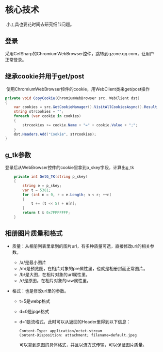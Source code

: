 # 核心技术

​	小工具也要花时间去研究细节问题。

## 登录

​	采用CefSharp的ChromiumWebBrowser控件，跳转到qzone.qq.com，让用户正常登录。

## 继承cookie并用于get/post
​	使用ChromiumWebBrowser控件的cookie，用WebClient类来get/post操作

```c#
private void CopyCookie(ChromiumWebBrowser src, WebClient dst)
{
	var cookies = src.GetCookieManager().VisitAllCookiesAsync().Result;
	string strcookies = "";
	foreach (var cookie in cookies)
	{
		strcookies += cookie.Name + "=" + cookie.Value + ";";
	}
	dst.Headers.Add("Cookie", strcookies);
}
```

## g_tk参数

登录后从WebBrowser控件的cookie里拿到p_skey字段，计算出g_tk

```c#
  	private int GetG_TK(string p_skey)
  	{
  		string e = p_skey;
  		var t = 5381;
  		for (int n = 0, r = e.Length; n < r; ++n)
  		{
  			t += (t << 5) + e[n];
  		}
  		return t & 0x7FFFFFFF;
  	}  
```
## 相册图片质量和格式

- 质量：从相册列表里拿到的图片url，有多种质量可选，直接修改url的相关参数。

  - /a/是最小图片
  - /m/是预览图，在相片对象的pre属性里，也就是相册封面正常图片。
  - /b/是大图，在相片对象的url属性里。
  - /r/是原图，在相片对象的raw属性里。

- 格式：也是修改url里的参数。

  - t=5是webp格式
  - d=0是jpge格式
  - d=1是流格式，此时可以从返回的Header里得到以下信息：

    ```
    Content-Type: application/octet-stream
    Content-Disposition: attachment; filename=default.jpeg
    ```
  
    可以拿到原图的具体格式，并且以流方式传输，可以保证图片质量。

  
